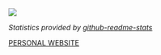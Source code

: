 <a align="center" href="https://github.com/layaxx">
  <img src="https://github-readme-stats.vercel.app/api/top-langs/?username=layaxx&layout=compact&theme=radical" />
</a>

*Statistics provided by [github-readme-stats](https://github.com/anuraghazra/github-readme-stats)*


[PERSONAL WEBSITE](https://y-lang.eu)
